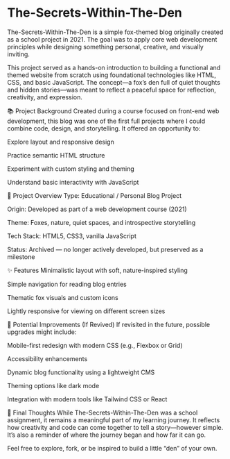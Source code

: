 # The-Secrets-Within-The-Den
The-Secrets-Within-The-Den is a simple fox-themed blog originally created as a school project in 2021. The goal was to apply core web development principles while designing something personal, creative, and visually inviting.

This project served as a hands-on introduction to building a functional and themed website from scratch using foundational technologies like HTML, CSS, and basic JavaScript. The concept—a fox’s den full of quiet thoughts and hidden stories—was meant to reflect a peaceful space for reflection, creativity, and expression.

📚 Project Background
Created during a course focused on front-end web development, this blog was one of the first full projects where I could combine code, design, and storytelling. It offered an opportunity to:

Explore layout and responsive design

Practice semantic HTML structure

Experiment with custom styling and theming

Understand basic interactivity with JavaScript

🌿 Project Overview
Type: Educational / Personal Blog Project

Origin: Developed as part of a web development course (2021)

Theme: Foxes, nature, quiet spaces, and introspective storytelling

Tech Stack: HTML5, CSS3, vanilla JavaScript

Status: Archived — no longer actively developed, but preserved as a milestone

✨ Features
Minimalistic layout with soft, nature-inspired styling

Simple navigation for reading blog entries

Thematic fox visuals and custom icons

Lightly responsive for viewing on different screen sizes

🔮 Potential Improvements (If Revived)
If revisited in the future, possible upgrades might include:

Mobile-first redesign with modern CSS (e.g., Flexbox or Grid)

Accessibility enhancements

Dynamic blog functionality using a lightweight CMS

Theming options like dark mode

Integration with modern tools like Tailwind CSS or React

🌺 Final Thoughts
While The-Secrets-Within-The-Den was a school assignment, it remains a meaningful part of my learning journey. It reflects how creativity and code can come together to tell a story—however simple. It’s also a reminder of where the journey began and how far it can go.

Feel free to explore, fork, or be inspired to build a little “den” of your own.
